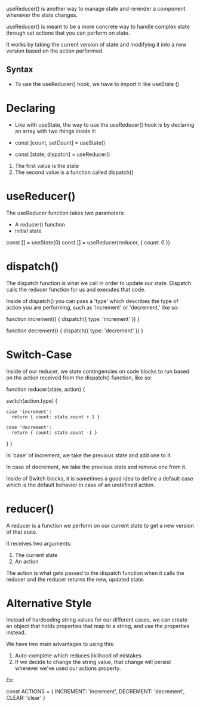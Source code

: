 useReducer() is another way to manage state and rerender a component whenever the state changes.

useReducer() is meant to be a more concrete way to handle complex state through set actions that you can perform on state.

It works by taking the current version of state and modifying it into a new version based on the action performed. 

## Syntax
- To use the useReducer() hook, we have to import it like useState ()

# Declaring
- Like with useState, the way to use the useReducer() hook is by declaring an array with two things inside it:

- const [count, setCount] = useState()
- const [state, dispatch] = useReducer()

1. The first value is the state
2. The second value is a function called dispatch()

# useReducer()
The useReducer function takes two parameters:
- A reducer() function
- initial state

const [] = useState(0) 
const [] = useReducer(reducer, { count: 0 })

# dispatch()
The dispatch function is what we call in order to update our state.
Dispatch calls the reducer function for us and executes that code.

Inside of dispatch() you can pass a 'type' which describes the type of action you are performing, such as 'increment' or 'decrement,' like so:

function increment() {
  dispatch({ type: 'increment' })
}

function decrement() {
  dispatch({ type: 'decrement' })
}

# Switch-Case
Inside of our reducer, we state contingencies on code blocks to run based on the action received from the dispatch() function, like so:

function reducer(state, action) {

  switch(action.type) {

    case 'increment':
      return { count: state.count + 1 }

    case 'decrement':
      return { count: state.count -1 }
  }
}

In 'case' of increment, we take the previous state and add one to it.

In case of decrement, we take the previous state and remove one from it.

Inside of Switch blocks, it is sometimes a good idea to define a default case which is the default behavior in case of an undefined action.


# reducer()
A reducer is a function we perform on our current state to get a new version of that state.

It receives two arguments:
1.  The current state
2. An action

The action is what gets passed to the dispatch function when it calls the reducer and the reducer returns the new, updated state. 

# Alternative Style
Instead of hardcoding string values for our different cases, we can create an object that holds properties that map to a string, and use the properties instead. 

We have two main advantages to using this:
1. Auto-complete which reduces liklihood of mistakes
2. If we decide to change the string value, that change will persist wherever we've used our actions property.

Ex:

const ACTIONS = {
  INCREMENT: 'increment',
  DECREMENT: 'decrement',
  CLEAR: 'clear'
}
